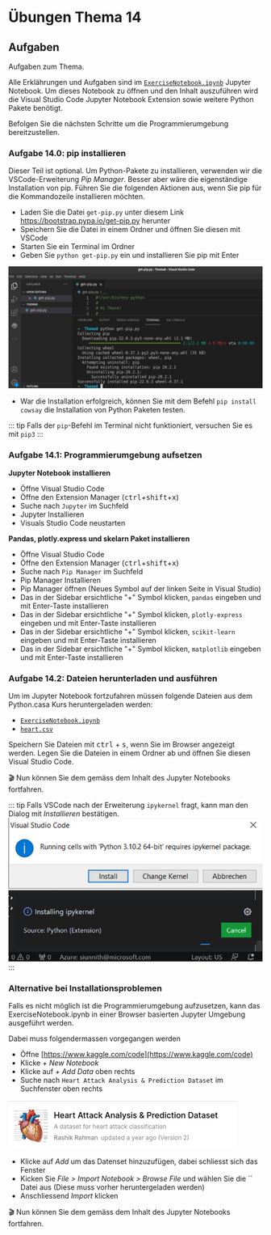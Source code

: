# Übungen Thema 14

## Aufgaben

Aufgaben zum Thema.

Alle Erklährungen und Aufgaben sind im [`ExerciseNotebook.ipynb`](https://raw.githubusercontent.com/janikvonrotz/python.casa/main/topic-14/ExerciseNotebook.ipynb) Jupyter Notebook. Um dieses Notebook zu öffnen und den Inhalt auszuführen wird die Visual Studio Code Jupyter Notebook Extension sowie weitere Python Pakete benötigt. 

Befolgen Sie die nächsten Schritte um die Programmierumgebung bereitzustellen.

### Aufgabe 14.0: pip installieren

Dieser Teil ist optional. Um Python-Pakete zu installieren, verwenden wir die VSCode-Erweiterung *Pip Manager*. Besser aber wäre die eigenständige Installation von pip. Führen Sie die folgenden Aktionen aus, wenn Sie pip für die Kommandozeile installieren möchten.

* Laden Sie die Datei `get-pip.py` unter diesem Link <https://bootstrap.pypa.io/get-pip.py> herunter
* Speichern Sie die Datei in einem Ordner und öffnen Sie diesen mit VSCode
* Starten Sie ein Terminal im Ordner
* Geben Sie `python get-pip.py` ein und installieren Sie pip mit Enter

![](./pip-install.png)

* War die Installation erfolgreich, können Sie mit dem Befehl `pip install cowsay` die Installation von Python Paketen testen.

::: tip
Falls der `pip`-Befehl im Terminal nicht funktioniert, versuchen Sie es mit `pip3`
:::

### Aufgabe 14.1:  Programmierumgebung aufsetzen

**Jupyter Notebook installieren**

* Öffne Visual Studio Code
* Öffne den Extension Manager (<kbd>ctrl</kbd>+<kbd>shift</kbd>+<kbd>x</kbd>)
* Suche nach `Jupyter` im Suchfeld
* Jupyter Installieren
* Visuals Studio Code neustarten

**Pandas, plotly.express und skelarn Paket installieren**

* Öffne Visual Studio Code
* Öffne den Extension Manager (<kbd>ctrl</kbd>+<kbd>shift</kbd>+<kbd>x</kbd>)
* Suche nach `Pip Manager` im Suchfeld
* Pip Manager Installieren
* Pip Manager öffnen (Neues Symbol auf der linken Seite in Visual Studio)
* Das in der Sidebar ersichtliche "+" Symbol klicken, `pandas` eingeben und mit Enter-Taste installieren
* Das in der Sidebar ersichtliche "+" Symbol klicken, `plotly-express` eingeben und mit Enter-Taste installieren
* Das in der Sidebar ersichtliche "+" Symbol klicken, `scikit-learn` eingeben und mit Enter-Taste installieren
* Das in der Sidebar ersichtliche "+" Symbol klicken, `matplotlib` eingeben und mit Enter-Taste installieren

### Aufgabe 14.2:  Dateien herunterladen und ausführen

Um im Jupyter Notebook fortzufahren müssen folgende Dateien aus dem Python.casa Kurs heruntergeladen werden:

* [`ExerciseNotebook.ipynb`](https://raw.githubusercontent.com/janikvonrotz/python.casa/main/topic-14/ExerciseNotebook.ipynb)
* [`heart.csv`](https://raw.githubusercontent.com/janikvonrotz/python.casa/main/topic-14/heart.csv)

Speichern Sie Dateien mit <kbd>ctrl</kbd> + <kbd>s</kbd>, wenn Sie im Browser angezeigt werden.  Legen Sie die Dateien in einem Ordner ab und öffnen Sie diesen Visual Studio Code.

🎬 Nun können Sie dem gemäss dem Inhalt des Jupyter Notebooks fortfahren.

::: tip
Falls VSCode nach der Erweiterung `ipykernel` fragt, kann man den Dialog mit *Installieren* bestätigen.
![](./ipykernel-prompt.png)
![](./ipykernel.png)
:::

### Alternative bei Installationsproblemen

Falls es nicht möglich ist die Programmierumgebung aufzusetzen, kann das ExerciseNotebook.ipynb in einer Browser basierten Jupyter Umgebung ausgeführt werden.

Dabei muss folgendermassen vorgegangen werden
* Öffne [https://www.kaggle.com/code](https://www.kaggle.com/code)
* Klicke *+ New Notebook*
* Klicke auf *+ Add Data* oben rechts
* Suche nach `Heart Attack Analysis & Prediction Dataset` im Suchfenster oben rechts

![](./kaggle-heart-attack-data.png)

* Klicke auf *Add* um das Datenset hinzuzufügen, dabei schliesst sich das Fenster
* Kicken Sie *File > Import Notebook > Browse File* und wählen Sie die `` Datei aus (Diese muss vorher heruntergeladen werden)
* Anschliessend *Import* klicken

🎬 Nun können Sie dem gemäss dem Inhalt des Jupyter Notebooks fortfahren.

